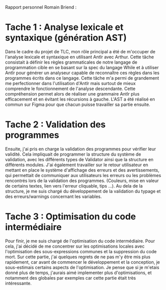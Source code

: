 Rapport personnel Romain Briend :

# Tache 1 : Analyse lexicale et syntaxique (génération AST)
Dans le cadre du projet de TLC, mon rôle principal a été de m'occuper de l'analyse lexicale et syntaxique en utilisant Antlr avec Arthur. Cette tâche consistait à définir les règles grammaticales de notre langage de programmation cible en se basant sur la spec du langage While et à utiliser Antlr pour générer un analyseur capable de reconnaître ces règles dans les programmes écrits dans ce langage. Cette tâche m'a permi de grandement me perfectionner dans l'utilisation d'Antlr mais surtout de mieux comprendre le fonctionnement de l'analyse descendante. Cette compréhension permet alors de réaliser une grammaire Antlr plus efficacement et en évitant les récursions à gauche. L'AST a été réalisé en commun sur Figma pour que chacun puisse travailler sa partie ensuite.

# Tache 2 : Validation des programmes
Ensuite, j'ai pris en charge la validation des programmes pour vérifier leur validité. Cela impliquait de programmer la structure du système de validation, avec les différents types de Validator ainsi que la structure en différents modules. J'ai également travailler sur le retour utilisateur en mettant en place le système d'affichage des erreurs et des avertissements, qui permettait de communiquer aux utilisateurs les erreurs ou les problèmes rencontrés lors de la validation des programmes. (Couleurs, mise en valeur de certains textes, lien vers l'erreur cliquable, tips ...). Au dela de la structure, je me suis chargé du développement de la validation du typage et des erreurs/warnings concernant les variables.

# Tache 3 : Optimisation du code intermédiaire
Pour finir, je me suis chargé de l'optimisation du code intermédiaire. Pour cela, j'ai décidé de me concentrer sur les optimisations locales avec l'optimisation des sous-expressions communes et la suppression du code mort. Sur cette partie, j'ai quelques regrets de ne pas m'y être mis plus rapidement, car avant de commencer le développement et la conception, je sous-estimais certains aspects de l'optimisation. Je pense que si je m'etais donné plus de temps, j'aurais aimé implementer plus d'optimisations, et notamment des globales par exemples car cette partie était très intéressante.

